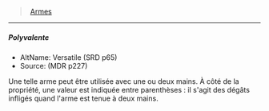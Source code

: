 ﻿---
!GenericItem
Name: Polyvalente
AltName: Versatile (SRD p65)
Source: (MDR p227)
Id: weapons_hd.md#polyvalente
ParentLink: weapons_hd.md#armes
ParentName: Armes
NameLevel: 5
Attributes:
  Name: Polyvalente
  Markdown: >+
    ##### <!--Name-->Polyvalente<!--/Name-->


    - AltName: <!--AltName-->Versatile (SRD p65)<!--/AltName-->

    - Source: <!--Source-->(MDR p227)<!--/Source-->


    Une telle arme peut être utilisée avec une ou deux mains. À côté de la propriété, une valeur est indiquée entre parenthèses : il s'agit des dégâts infligés quand l'arme est tenue à deux mains.

  AltName: Versatile (SRD p65)
  Source: (MDR p227)
AttributesDictionary: >+
  Name: Polyvalente

  Markdown: >+

    ##### <!--Name-->Polyvalente<!--/Name-->





    - AltName: <!--AltName-->Versatile (SRD p65)<!--/AltName-->



    - Source: <!--Source-->(MDR p227)<!--/Source-->





    Une telle arme peut être utilisée avec une ou deux mains. À côté de la propriété, une valeur est indiquée entre parenthèses : il s'agit des dégâts infligés quand l'arme est tenue à deux mains.



  AltName: Versatile (SRD p65)

  Source: (MDR p227)

---
> [Armes](hd_weapons.md)

---

##### Polyvalente

- AltName: Versatile (SRD p65)
- Source: (MDR p227)

Une telle arme peut être utilisée avec une ou deux mains. À côté de la propriété, une valeur est indiquée entre parenthèses : il s'agit des dégâts infligés quand l'arme est tenue à deux mains.

